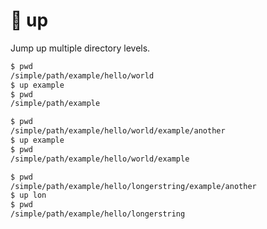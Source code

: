 # 🦘 up

Jump up multiple directory levels.

```bash
$ pwd
/simple/path/example/hello/world
$ up example
$ pwd
/simple/path/example
```

```bash
$ pwd
/simple/path/example/hello/world/example/another
$ up example
$ pwd
/simple/path/example/hello/world/example
```

```bash
$ pwd
/simple/path/example/hello/longerstring/example/another
$ up lon
$ pwd
/simple/path/example/hello/longerstring
```